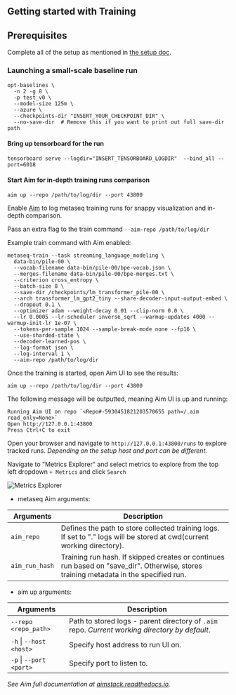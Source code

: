 ## Getting started with Training

## Prerequisites
Complete all of the setup as mentioned in [the setup doc](setup.md).

### Launching a small-scale baseline run
```
opt-baselines \
  -n 2 -g 8 \
  -p test_v0 \
  --model-size 125m \
  --azure \
  --checkpoints-dir "INSERT_YOUR_CHECKPOINT_DIR" \
  --no-save-dir  # Remove this if you want to print out full save-dir path
```
#### Bring up tensorboard for the run
```
tensorboard serve --logdir="INSERT_TENSORBOARD_LOGDIR"  --bind_all --port=6018
```

#### Start Aim for in-depth training runs comparison

```
aim up --repo /path/to/log/dir --port 43800
```

Enable [Aim](https://github.com/aimhubio/aim) to log metaseq training runs for snappy visualization and in-depth comparison.

Pass an extra flag to the train command `--aim-repo /path/to/log/dir`

Example train command with Aim enabled:
```shell
metaseq-train --task streaming_language_modeling \
  data-bin/pile-00 \
  --vocab-filename data-bin/pile-00/bpe-vocab.json \
  --merges-filename data-bin/pile-00/bpe-merges.txt \
  --criterion cross_entropy \
  --batch-size 8 \
  --save-dir /checkpoints/lm_transformer_pile-00 \
  --arch transformer_lm_gpt2_tiny --share-decoder-input-output-embed \
  --dropout 0.1 \
  --optimizer adam --weight-decay 0.01 --clip-norm 0.0 \
  --lr 0.0005 --lr-scheduler inverse_sqrt --warmup-updates 4000 --warmup-init-lr 1e-07 \
  --tokens-per-sample 1024 --sample-break-mode none --fp16 \
  --use-sharded-state \
  --decoder-learned-pos \
  --log-format json \
  --log-interval 1 \
  --aim-repo /path/to/log/dir
```

Once the training is started, open Aim UI to see the results:

```
aim up --repo /path/to/log/dir --port 43800
```

The following message will be outputted, meaning Aim UI is up and running:

```
Running Aim UI on repo `<Repo#-5930451821203570655 path=/.aim read_only=None>`
Open http://127.0.0.1:43800
Press Ctrl+C to exit
```

Open your browser and navigate to `http://127.0.0.1:43800/runs` to explore tracked runs.
*Depending on the setup host and port can be different.*

Navigate to "Metrics Explorer" and select metrics to explore from the top left dropdown `+ Metrics` and click `Search`

![Metrics Explorer](https://user-images.githubusercontent.com/13848158/173548887-6bce3a9b-c9b0-4e3c-bac7-0ed9be4e5e97.png)

- metaseq Aim arguments:

| Arguments | Description |
| --- | --- |
| `aim_repo` | Defines the path to store collected training logs. If set to "." logs will be stored at cwd(current working directory). |
| `aim_run_hash` | Training run hash. If skipped creates or continues run based on "save_dir". Otherwise, stores training metadata in the specified run. |

- aim up arguments:

| Arguments | Description |
| --- | --- |
| `--repo <repo_path>`        | Path to stored logs - parent directory of `.aim` repo. _Current working directory by default_. |
| `-h` &#124; `--host <host>` | Specify host address to run UI on. |
| `-p` &#124; `--port <port>` | Specify port to listen to. |

_See Aim full documentation at [aimstack.readthedocs.io](https://aimstack.readthedocs.io)._

